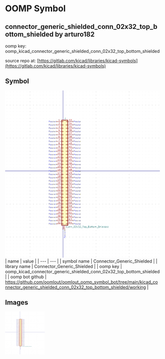 # OOMP Symbol  
## connector_generic_shielded_conn_02x32_top_bottom_shielded  by arturo182  
  
oomp key: oomp_kicad_connector_generic_shielded_conn_02x32_top_bottom_shielded  
  
source repo at: [https://gitlab.com/kicad/libraries/kicad-symbols](https://gitlab.com/kicad/libraries/kicad-symbols)  
## Symbol  
  
[![working.png](working_600.png)](working.png)  
| name | value | 
| --- | --- | 
| symbol name | Connector_Generic_Shielded | 
| library name | Connector_Generic_Shielded | 
| oomp key | oomp_kicad_connector_generic_shielded_conn_02x32_top_bottom_shielded | 
| oomp bot github | https://github.com/oomlout/oomlout_oomp_symbol_bot/tree/main/kicad_connector_generic_shielded_conn_02x32_top_bottom_shielded/working | 
## Images  
  
[![working.png](working_140.png)](working.png)  

